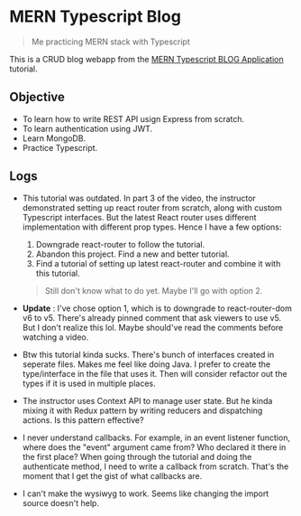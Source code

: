 # MERN Typescript Blog

> Me practicing MERN stack with Typescript

This is a CRUD blog webapp from the [MERN Typescript BLOG Application](https://www.youtube.com/playlist?list=PLdSnLYEzOTtqWFNLg7M8iwhOBROHKXWIp) tutorial.

## Objective

- To learn how to write REST API usign Express from scratch.
- To learn authentication using JWT.
- Learn MongoDB.
- Practice Typescript.

## Logs

- This tutorial was outdated. In part 3 of the video, the instructor demonstrated setting up react router from scratch, along with custom Typescript interfaces. But the latest React router uses different implementation with different prop types. Hence I have a few options:

  1. Downgrade react-router to follow the tutorial.
  2. Abandon this project. Find a new and better tutorial.
  3. Find a tutorial of setting up latest react-router and combine it with this tutorial.

  > Still don't know what to do yet. Maybe I'll go with option 2.

- **Update** : I've chose option 1, which is to downgrade to react-router-dom v6 to v5. There's already pinned comment that ask viewers to use v5. But I don't realize this lol. Maybe should've read the comments before watching a video.

- Btw this tutorial kinda sucks. There's bunch of interfaces created in seperate files. Makes me feel like doing Java. I prefer to create the type/interface in the file that uses it. Then will consider refactor out the types if it is used in multiple places.

- The instructor uses Context API to manage user state. But he kinda mixing it with Redux pattern by writing reducers and dispatching actions. Is this pattern effective?

- I never understand callbacks. For example, in an event listener function, where does the "event" argument came from? Who declared it there in the first place? When going through the tutorial and doing the authenticate method, I need to write a callback from scratch. That's the moment that I get the gist of what callbacks are.

- I can't make the wysiwyg to work. Seems like changing the import source doesn't help.
